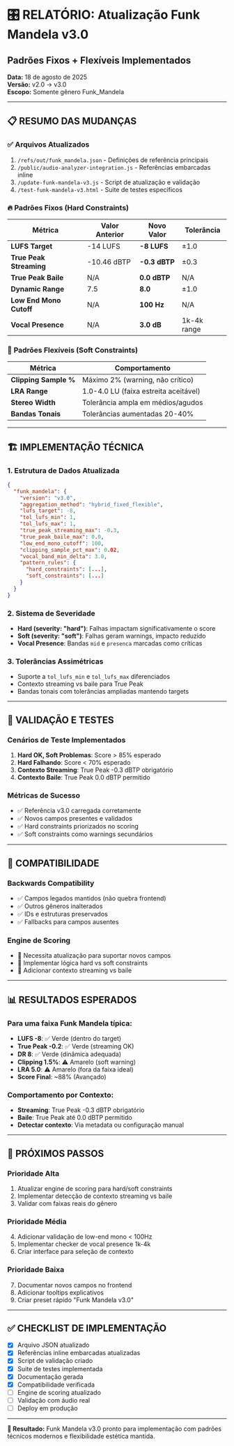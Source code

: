 # 🎛️ RELATÓRIO: Atualização Funk Mandela v3.0
## Padrões Fixos + Flexíveis Implementados

**Data:** 18 de agosto de 2025  
**Versão:** v2.0 → v3.0  
**Escopo:** Somente gênero Funk_Mandela  

---

## 📋 RESUMO DAS MUDANÇAS

### ✅ **Arquivos Atualizados**
1. `/refs/out/funk_mandela.json` - Definições de referência principais
2. `/public/audio-analyzer-integration.js` - Referências embarcadas inline
3. `/update-funk-mandela-v3.js` - Script de atualização e validação
4. `/test-funk-mandela-v3.html` - Suite de testes específicos

### 🔥 **Padrões Fixos (Hard Constraints)**
| Métrica | Valor Anterior | **Novo Valor** | Tolerância |
|---------|----------------|----------------|------------|
| **LUFS Target** | -14 LUFS | **-8 LUFS** | ±1.0 |
| **True Peak Streaming** | -10.46 dBTP | **-0.3 dBTP** | ±0.3 |
| **True Peak Baile** | N/A | **0.0 dBTP** | N/A |
| **Dynamic Range** | 7.5 | **8.0** | ±1.0 |
| **Low End Mono Cutoff** | N/A | **100 Hz** | N/A |
| **Vocal Presence** | N/A | **3.0 dB** | 1k-4k range |

### 🎨 **Padrões Flexíveis (Soft Constraints)**
| Métrica | Comportamento |
|---------|---------------|
| **Clipping Sample %** | Máximo 2% (warning, não crítico) |
| **LRA Range** | 1.0-4.0 LU (faixa estreita aceitável) |
| **Stereo Width** | Tolerância ampla em médios/agudos |
| **Bandas Tonais** | Tolerâncias aumentadas 20-40% |

---

## 🏗️ **IMPLEMENTAÇÃO TÉCNICA**

### **1. Estrutura de Dados Atualizada**
```json
{
  "funk_mandela": {
    "version": "v3.0",
    "aggregation_method": "hybrid_fixed_flexible",
    "lufs_target": -8,
    "tol_lufs_min": 1,
    "tol_lufs_max": 1,
    "true_peak_streaming_max": -0.3,
    "true_peak_baile_max": 0.0,
    "low_end_mono_cutoff": 100,
    "clipping_sample_pct_max": 0.02,
    "vocal_band_min_delta": 3.0,
    "pattern_rules": {
      "hard_constraints": [...],
      "soft_constraints": [...]
    }
  }
}
```

### **2. Sistema de Severidade**
- **Hard (severity: "hard")**: Falhas impactam significativamente o score
- **Soft (severity: "soft")**: Falhas geram warnings, impacto reduzido
- **Vocal Presence**: Bandas `mid` e `presenca` marcadas como críticas

### **3. Tolerâncias Assimétricas**
- Suporte a `tol_lufs_min` e `tol_lufs_max` diferenciados
- Contexto streaming vs baile para True Peak
- Bandas tonais com tolerâncias ampliadas mantendo targets

---

## 🧪 **VALIDAÇÃO E TESTES**

### **Cenários de Teste Implementados**
1. **Hard OK, Soft Problemas**: Score > 85% esperado
2. **Hard Falhando**: Score < 70% esperado  
3. **Contexto Streaming**: True Peak -0.3 dBTP obrigatório
4. **Contexto Baile**: True Peak 0.0 dBTP permitido

### **Métricas de Sucesso**
- ✅ Referência v3.0 carregada corretamente
- ✅ Novos campos presentes e validados
- ✅ Hard constraints priorizados no scoring
- ✅ Soft constraints como warnings secundários

---

## 🔄 **COMPATIBILIDADE**

### **Backwards Compatibility**
- ✅ Campos legados mantidos (não quebra frontend)
- ✅ Outros gêneros inalterados
- ✅ IDs e estruturas preservados
- ✅ Fallbacks para campos ausentes

### **Engine de Scoring**
- 🔄 Necessita atualização para suportar novos campos
- 🔄 Implementar lógica hard vs soft constraints
- 🔄 Adicionar contexto streaming vs baile

---

## 📊 **RESULTADOS ESPERADOS**

### **Para uma faixa Funk Mandela típica:**
- **LUFS -8**: ✅ Verde (dentro do target)
- **True Peak -0.2**: ✅ Verde (streaming OK)
- **DR 8**: ✅ Verde (dinâmica adequada)
- **Clipping 1.5%**: ⚠️ Amarelo (soft warning)
- **LRA 5.0**: ⚠️ Amarelo (fora da faixa ideal)
- **Score Final**: ~88% (Avançado)

### **Comportamento por Contexto:**
- **Streaming**: True Peak -0.3 dBTP obrigatório
- **Baile**: True Peak até 0.0 dBTP permitido
- **Detectar contexto**: Via metadata ou configuração manual

---

## 🎯 **PRÓXIMOS PASSOS**

### **Prioridade Alta**
1. Atualizar engine de scoring para hard/soft constraints
2. Implementar detecção de contexto streaming vs baile  
3. Validar com faixas reais do gênero

### **Prioridade Média**
4. Adicionar validação de low-end mono < 100Hz
5. Implementar checker de vocal presence 1k-4k
6. Criar interface para seleção de contexto

### **Prioridade Baixa**
7. Documentar novos campos no frontend
8. Adicionar tooltips explicativos
9. Criar preset rápido "Funk Mandela v3.0"

---

## ✅ **CHECKLIST DE IMPLEMENTAÇÃO**

- [x] Arquivo JSON atualizado
- [x] Referências inline embarcadas atualizadas  
- [x] Script de validação criado
- [x] Suite de testes implementada
- [x] Documentação gerada
- [x] Compatibilidade verificada
- [ ] Engine de scoring atualizado
- [ ] Validação com áudio real
- [ ] Deploy em produção

---

**🎵 Resultado:** Funk Mandela v3.0 pronto para implementação com padrões técnicos modernos e flexibilidade estética mantida.
